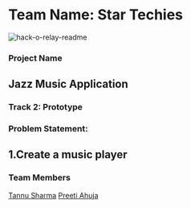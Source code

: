 # Team Name: Star Techies
![hack-o-relay-readme](https://user-images.githubusercontent.com/72223546/170672687-1e9a2d18-0d7c-48a5-84f7-e84393a3a927.png)

### Project Name ###
## Jazz Music Application ##

### Track 2:  Prototype ###
### Problem Statement: ###
## 1.Create a music player ##
 ### Team Members ###
 [Tannu Sharma](https://github.com/tan404)
 [Preeti Ahuja](https://github.com/preetiahuja18)



